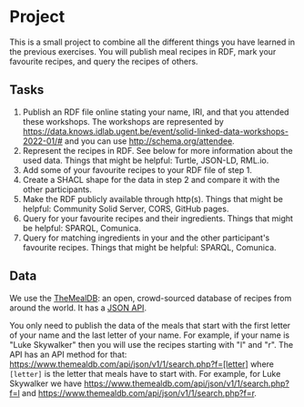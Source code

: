 # Project

This is a small project to combine all the different things you have learned in the previous exercises.
You will publish meal recipes in RDF, mark your favourite recipes, and query the recipes of others. 

## Tasks
1. Publish an RDF file online stating your name, IRI, and that you attended these workshops.
   The workshops are represented by <https://data.knows.idlab.ugent.be/event/solid-linked-data-workshops-2022-01/#>
   and you can use <http://schema.org/attendee>.
2. Represent the recipes in RDF. See below for more information about the used data.
   Things that might be helpful: Turtle, JSON-LD, RML.io.
3. Add some of your favourite recipes to your RDF file of step 1.
4. Create a SHACL shape for the data in step 2 and compare it with the other participants.
5. Make the RDF publicly available through http(s). 
   Things that might be helpful: Community Solid Server, CORS, GitHub pages.
6. Query for your favourite recipes and their ingredients. 
   Things that might be helpful: SPARQL, Comunica.
7. Query for matching ingredients in your and the other participant's favourite recipes.
   Things that might be helpful: SPARQL, Comunica.

## Data

We use the [TheMealDB](https://www.themealdb.com/): an open, crowd-sourced database of recipes from around the world.
It has a [JSON API](https://www.themealdb.com/api.php).

You only need to publish the data of the meals that start with the first letter of your name and the last letter of your name.
For example, if your name is "Luke Skywalker" then you will use the recipes starting with "l" and "r".
The API has an API method for that: <https://www.themealdb.com/api/json/v1/1/search.php?f=[letter]> where `[letter]`
is the letter that meals have to start with.
For example, for Luke Skywalker we have <https://www.themealdb.com/api/json/v1/1/search.php?f=l> and
<https://www.themealdb.com/api/json/v1/1/search.php?f=r>.